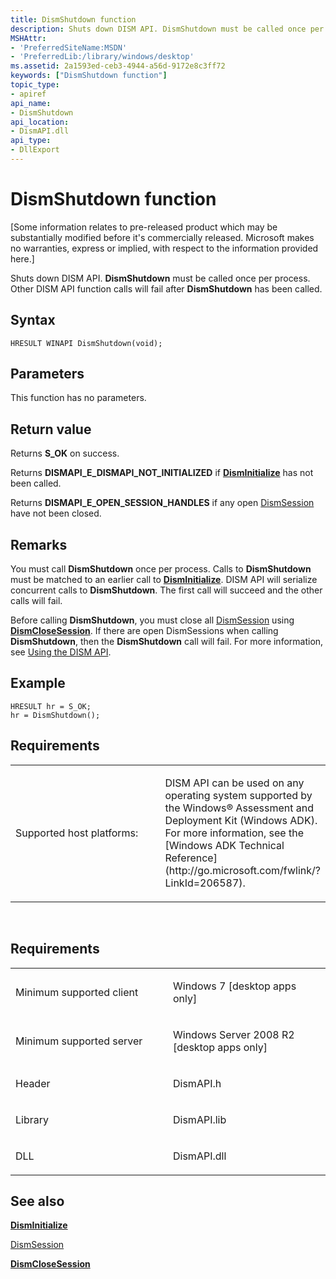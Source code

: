 ```yaml
---
title: DismShutdown function
description: Shuts down DISM API. DismShutdown must be called once per process.
MSHAttr:
- 'PreferredSiteName:MSDN'
- 'PreferredLib:/library/windows/desktop'
ms.assetid: 2a1593ed-ceb3-4944-a56d-9172e8c3ff72
keywords: ["DismShutdown function"]
topic_type:
- apiref
api_name:
- DismShutdown
api_location:
- DismAPI.dll
api_type:
- DllExport
---
```


# DismShutdown function


\[Some information relates to pre-released product which may be substantially modified before it's commercially released. Microsoft makes no warranties, express or implied, with respect to the information provided here.\]

Shuts down DISM API. **DismShutdown** must be called once per process. Other DISM API function calls will fail after **DismShutdown** has been called.

Syntax
------

```ManagedCPlusPlus
HRESULT WINAPI DismShutdown(void);
```

Parameters
----------

This function has no parameters.

Return value
------------

Returns **S\_OK** on success.

Returns **DISMAPI\_E\_DISMAPI\_NOT\_INITIALIZED** if [**DismInitialize**](disminitialize-function.md) has not been called.

Returns **DISMAPI\_E\_OPEN\_SESSION\_HANDLES** if any open [DismSession](dismsession.md) have not been closed.

## <span id="Remarks"></span><span id="remarks"></span><span id="REMARKS"></span>Remarks


You must call **DismShutdown** once per process. Calls to **DismShutdown** must be matched to an earlier call to [**DismInitialize**](disminitialize-function.md). DISM API will serialize concurrent calls to **DismShutdown**. The first call will succeed and the other calls will fail.

Before calling **DismShutdown**, you must close all [DismSession](dismsession.md) using [**DismCloseSession**](dismclosesession-function.md). If there are open DismSessions when calling **DismShutdown**, then the **DismShutdown** call will fail. For more information, see [Using the DISM API](using-the-dism-api.md).

## <span id="Example"></span><span id="example"></span><span id="EXAMPLE"></span>Example


```ManagedCPlusPlus
HRESULT hr = S_OK; 
hr = DismShutdown();
```

## <span id="Requirements"></span><span id="requirements"></span><span id="REQUIREMENTS"></span>Requirements


<table>
<colgroup>
<col width="50%" />
<col width="50%" />
</colgroup>
<tbody>
<tr class="odd">
<td><p>Supported host platforms:</p></td>
<td><p>DISM API can be used on any operating system supported by the Windows® Assessment and Deployment Kit (Windows ADK). For more information, see the [Windows ADK Technical Reference](http://go.microsoft.com/fwlink/?LinkId=206587).</p></td>
</tr>
</tbody>
</table>

 

Requirements
------------

<table>
<colgroup>
<col width="50%" />
<col width="50%" />
</colgroup>
<tbody>
<tr class="odd">
<td><p>Minimum supported client</p></td>
<td><p>Windows 7 [desktop apps only]</p></td>
</tr>
<tr class="even">
<td><p>Minimum supported server</p></td>
<td><p>Windows Server 2008 R2 [desktop apps only]</p></td>
</tr>
<tr class="odd">
<td><p>Header</p></td>
<td>DismAPI.h</td>
</tr>
<tr class="even">
<td><p>Library</p></td>
<td>DismAPI.lib</td>
</tr>
<tr class="odd">
<td><p>DLL</p></td>
<td>DismAPI.dll</td>
</tr>
</tbody>
</table>

## <span id="see_also"></span>See also


[**DismInitialize**](disminitialize-function.md)

[DismSession](dismsession.md)

[**DismCloseSession**](dismclosesession-function.md)

 

 




